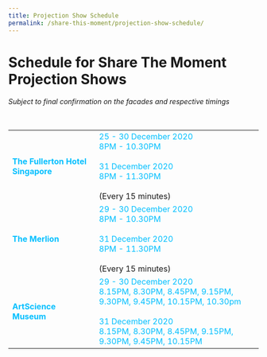 ```yaml
---
title: Projection Show Schedule
permalink: /share-this-moment/projection-show-schedule/
---
```


# Schedule for Share The Moment Projection Shows

###### *Subject to final confirmation on the facades and respective timings*

<table class="table-v">

<table style="width:100%">
    
<tr>
    <td>
     <font color="deepskyblue"><b>The Fullerton Hotel Singapore</b></font>
     <br>
    </td>
    <td>
      <font color="deepskyblue">25 - 30 December 2020</font>
      <font color="deepskyblue"><br>8PM - 10.30PM </font>
      <br> 
      <font color="deepskyblue"><br>31 December 2020</font>
      <font color="deepskyblue"><br>8PM - 11.30PM </font>
      <br>
      <br>
(Every 15 minutes)
      <br>
<tr>
    <td>
     <font color="deepskyblue"><b>The Merlion</b></font>
     <br>
    </td>
    <td>
      <font color="deepskyblue">29 - 30 December 2020</font>
      <font color="deepskyblue"><br>8PM - 10.30PM </font>
      <br> 
      <font color="deepskyblue"><br>31 December 2020</font>
      <font color="deepskyblue"><br>8PM - 11.30PM </font>
      <br>
      <br>
(Every 15 minutes)
      <br>
<tr>
    <td>
     <font color="deepskyblue"><b>ArtScience Museum</b></font>
     <br>      
    </td>
    <td>
      <font color="deepskyblue">29 - 30 December 2020  </font>  
      <font color="deepskyblue"><br>8.15PM, 8.30PM, 8.45PM, 9.15PM, 9.30PM, 9.45PM, 10.15PM, 10.30pm</font>
      <br> 
      <font color="deepskyblue"><br>31 December 2020</font>
      <font color="deepskyblue"><br>8.15PM, 8.30PM, 8.45PM, 9.15PM, 9.30PM, 9.45PM, 10.15PM</font>
      <br>
     </td>
    </tr>
